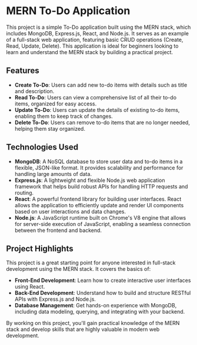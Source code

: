 # MERN To-Do Application

This project is a simple To-Do application built using the MERN stack, which includes MongoDB, Express.js, React, and Node.js. It serves as an example of a full-stack web application, featuring basic CRUD operations (Create, Read, Update, Delete). This application is ideal for beginners looking to learn and understand the MERN stack by building a practical project.

## Features

- **Create To-Do**: Users can add new to-do items with details such as title and description.
- **Read To-Do**: Users can view a comprehensive list of all their to-do items, organized for easy access.
- **Update To-Do**: Users can update the details of existing to-do items, enabling them to keep track of changes.
- **Delete To-Do**: Users can remove to-do items that are no longer needed, helping them stay organized.

## Technologies Used

- **MongoDB**: A NoSQL database to store user data and to-do items in a flexible, JSON-like format. It provides scalability and performance for handling large amounts of data.
- **Express.js**: A lightweight and flexible Node.js web application framework that helps build robust APIs for handling HTTP requests and routing.
- **React**: A powerful frontend library for building user interfaces. React allows the application to efficiently update and render UI components based on user interactions and data changes.
- **Node.js**: A JavaScript runtime built on Chrome's V8 engine that allows for server-side execution of JavaScript, enabling a seamless connection between the frontend and backend.

## Project Highlights

This project is a great starting point for anyone interested in full-stack development using the MERN stack. It covers the basics of:

- **Front-End Development**: Learn how to create interactive user interfaces using React.
- **Back-End Development**: Understand how to build and structure RESTful APIs with Express.js and Node.js.
- **Database Management**: Get hands-on experience with MongoDB, including data modeling, querying, and integrating with your backend.

By working on this project, you'll gain practical knowledge of the MERN stack and develop skills that are highly valuable in modern web development.
